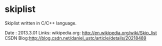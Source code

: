 skiplist
========

Skiplist written in C/C++ language.

Date : 2013.3.01                                                                                                          Links:
wikipedia.org: http://en.wikipedia.org/wiki/Skip_list                                                                      
CSDN Blog:http://blog.csdn.net/daniel_ustc/article/details/20218489
